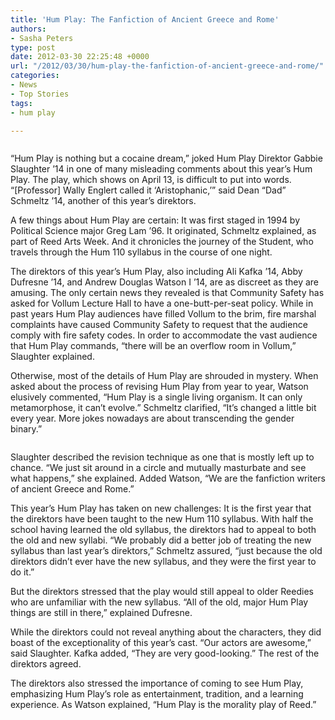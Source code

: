 ```yaml
---
title: 'Hum Play: The Fanfiction of Ancient Greece and Rome'
authors:
- Sasha Peters
type: post
date: 2012-03-30 22:25:48 +0000
url: "/2012/03/30/hum-play-the-fanfiction-of-ancient-greece-and-rome/"
categories:
- News
- Top Stories
tags:
- hum play

---
```

<a href="http://www.reedquest.org/2012/03/hum-play-the-fanfiction-of-ancient-greece-and-rome/humplayslider/" rel="attachment wp-att-1464"><img class="alignright size-full wp-image-1464" title="HumPlay" src="https://i0.wp.com/www.reedquest.org/wp-content/uploads/2012/03/HumPlayslider.jpg?resize=770%2C430" alt="" data-recalc-dims="1" /></a>

“Hum Play is nothing but a cocaine dream,” joked Hum Play Direktor Gabbie Slaughter ’14 in one of many misleading comments about this year’s Hum Play. The play, which shows on April 13, is difficult to put into words. “[Professor] Wally Englert called it ‘Aristophanic,’” said Dean “Dad” Schmeltz ’14, another of this year’s direktors.

A few things about Hum Play are certain: It was first staged in 1994 by Political Science major Greg Lam ’96. It originated, Schmeltz explained, as part of Reed Arts Week. And it chronicles the journey of the Student, who travels through the Hum 110 syllabus in the course of one night.

The direktors of this year’s Hum Play, also including Ali Kafka ’14, Abby Dufresne ’14, and Andrew Douglas Watson I ’14, are as discreet as they are amusing. The only certain news they revealed is that Community Safety has asked for Vollum Lecture Hall to have a one-butt-per-seat policy. While in past years Hum Play audiences have filled Vollum to the brim, fire marshal complaints have caused Community Safety to request that the audience comply with fire safety codes. In order to accommodate the vast audience that Hum Play commands, “there will be an overflow room in Vollum,” Slaughter explained.

Otherwise, most of the details of Hum Play are shrouded in mystery. When asked about the process of revising Hum Play from year to year, Watson elusively commented, “Hum Play is a single living organism. It can only metamorphose, it can’t evolve.” Schmeltz clarified, “It’s changed a little bit every year. More jokes nowadays are about transcending the gender binary.”

<a href="http://www.reedquest.org/2012/03/hum-play-the-fanfiction-of-ancient-greece-and-rome/humplay1/" rel="attachment wp-att-1465"><img class="aligncenter size-full wp-image-1465" title="Hum Play" src="https://i2.wp.com/www.reedquest.org/wp-content/uploads/2012/03/HumPlay1.jpg?resize=770%2C430" alt="" data-recalc-dims="1" /></a>

Slaughter described the revision technique as one that is mostly left up to chance. “We just sit around in a circle and mutually masturbate and see what happens,” she explained. Added Watson, “We are the fanfiction writers of ancient Greece and Rome.”

This year’s Hum Play has taken on new challenges: It is the first year that the direktors have been taught to the new Hum 110 syllabus. With half the school having learned the old syllabus, the direktors had to appeal to both the old and new syllabi. “We probably did a better job of treating the new syllabus than last year’s direktors,” Schmeltz assured, “just because the old direktors didn’t ever have the new syllabus, and they were the first year to do it.”

But the direktors stressed that the play would still appeal to older Reedies who are unfamiliar with the new syllabus. “All of the old, major Hum Play things are still in there,” explained Dufresne.

While the direktors could not reveal anything about the characters, they did boast of the exceptionality of this year’s cast. “Our actors are awesome,” said Slaughter. Kafka added, “They are very good-looking.” The rest of the direktors agreed.

The direktors also stressed the importance of coming to see Hum Play, emphasizing Hum Play’s role as entertainment, tradition, and a learning experience. As Watson explained, “Hum Play is the morality play of Reed.”